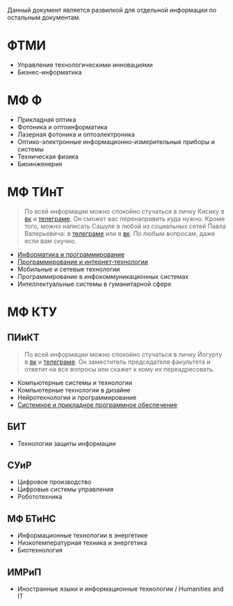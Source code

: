 Данный документ является развилкой для отдельной информации по остальным документам.

# ФТМИ

- Управление технологическими инновациями
- Бизнес-информатика

# МФ Ф

- Прикладная оптика
- Фотоника и оптоинформатика
- Лазерная фотоника и оптоэлектроника
- Оптико-электронные информационно-измерительные приборы и системы
- Техническая физика
- Биоинженерия

# МФ ТИнТ

> По всей информации можно спокойно стучаться в личку Кисику в [вк](https://vk.com/im2strng4dtwrld) и [телеграме](https://tele.click/im2strng4dtwrld). Он сможет вас перенаправить куда нужно.
> Кроме того, можно написать Сашуле в любой из социальных сетей Павла Валерьевича: в [телеграме](https://tele.click/trall) или в [вк](https://vk.com/memesdotcom). По любым вопросам, даже если вам скучно.

- [Информатика и программирование](programs/tint/kt.md)
- [Программирование и интернет-технологии](programs/tint/is.md)
- Мобильные и сетевые технологии
- Программирование в инфокоммуникационных системах
- Интеллектуальные системы в гуманитарной сфере

# МФ КТУ

## ПИиКТ

> По всей информации можно спокойно стучаться в личку Йогурту в [вк](https://vk.com/YogurtTheHorse) и [телеграме](https://tele.click/YogurtTheHorse). Он заместитель председателя факультета и ответит на все вопросы или скажет к кому их переадресовать. 

- Компьютерные системы и технологии
- Компьютерные технологии в дизайне
- Нейротехнологии и программирование
- [Системное и прикладное программное обеспечение](programs/ktu/sppo.md)

## БИТ

- Технологии защиты информации

## СУиР

- Цифровое производство
- Цифровые системы управления
- Робототехника

## МФ БТиНС

- Информационные технологии в энергетике
- Низкотемпературная техника и энергетика
- Биотехнология

## ИМРиП

- Иностранные языки и информационные технологии / Humanities and IT
